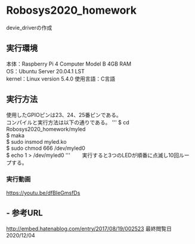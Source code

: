 # Robosys2020_homework
devie_driverの作成  
## 実行環境  
本体：Raspberry Pi 4 Computer Model B 4GB RAM  
OS：Ubuntu Server 20.04.1 LST  
kernel：Linux version   5.4.0
使用言語：C言語  
## 実行方法
使用したGPIOピンは23、24、25番ピンである。  
コンパイルと実行方法は以下の通りである。
'''
$ cd Robosys2020_homework/myled  
$ maka  
$ sudo insmod myled.ko  
$ sudo chmod 666 /dev/myled0  
$ echo 1 > /dev/myled0
'''　　
実行すると3つのLEDが順番に点滅し10回ループする。　　
### 実行動画
https://youtu.be/dfBIeGmsfDs
## - 参考URL  
http://embed.hatenablog.com/entry/2017/08/19/002523 
最終閲覧日　2020/12/04
